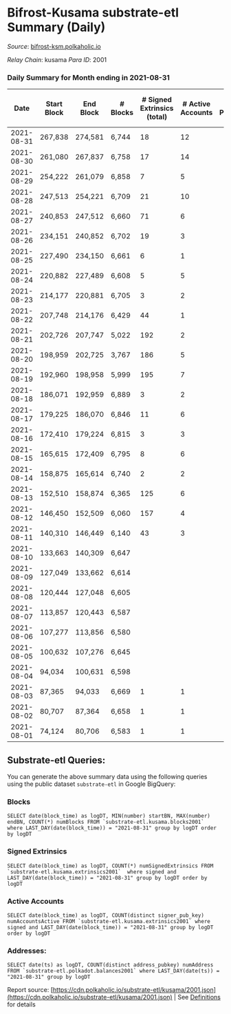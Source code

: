 # Bifrost-Kusama substrate-etl Summary (Daily)

_Source_: [bifrost-ksm.polkaholic.io](https://bifrost-ksm.polkaholic.io)

*Relay Chain*: kusama
*Para ID*: 2001



### Daily Summary for Month ending in 2021-08-31


| Date | Start Block | End Block | # Blocks | # Signed Extrinsics (total) | # Active Accounts | # Passive | # New | # Addresses with Balances | # Events | # Transfers | # XCM Transfers In | # XCM Transfers Out |
| ---- | ----------- | --------- | -------- | --------------------------- | ----------------- | --------- | ----- | ------------------------- | -------- | ----------- | ------------------ | ------------------- |
| 2021-08-31 | 267,838 | 274,581 | 6,744  | 18 | 12 |  |  | 55,215 | 13,529 |   |   |   |
| 2021-08-30 | 261,080 | 267,837 | 6,758  | 17 | 14 |  |  | 55,215 | 13,554 |   |   |   |
| 2021-08-29 | 254,222 | 261,079 | 6,858  | 7 | 5 |  |  | 55,215 | 13,739 |   |   |   |
| 2021-08-28 | 247,513 | 254,221 | 6,709  | 21 | 10 |  |  | 55,215 | 13,467 | 1 ($0.008) |   |   |
| 2021-08-27 | 240,853 | 247,512 | 6,660  | 71 | 6 |  |  | 55,212 | 13,558 | 32 ($700,808.87) |   |   |
| 2021-08-26 | 234,151 | 240,852 | 6,702  | 19 | 3 |  |  |  | 13,464 |   |   |   |
| 2021-08-25 | 227,490 | 234,150 | 6,661  | 6 | 1 |  |  |  | 13,344 | 2  |   |   |
| 2021-08-24 | 220,882 | 227,489 | 6,608  | 5 | 5 |  |  |  | 13,227 |   |   |   |
| 2021-08-23 | 214,177 | 220,881 | 6,705  | 3 | 2 |  |  |  | 13,420 |   |   |   |
| 2021-08-22 | 207,748 | 214,176 | 6,429  | 44 | 1 |  |  |  | 24,386 |   |   |   |
| 2021-08-21 | 202,726 | 207,747 | 5,022  | 192 | 2 |  |  |  | 70,377 |   |   |   |
| 2021-08-20 | 198,959 | 202,725 | 3,767  | 186 | 5 |  |  |  | 52,800 |   |   |   |
| 2021-08-19 | 192,960 | 198,958 | 5,999  | 195 | 7 |  |  |  | 81,961 |   |   |   |
| 2021-08-18 | 186,071 | 192,959 | 6,889  | 3 | 2 |  |  |  | 13,790 |   |   |   |
| 2021-08-17 | 179,225 | 186,070 | 6,846  | 11 | 6 |  |  |  | 13,740 | 23 ($15,499.49) |   |   |
| 2021-08-16 | 172,410 | 179,224 | 6,815  | 3 | 3 |  |  |  | 13,637 |   |   |   |
| 2021-08-15 | 165,615 | 172,409 | 6,795  | 8 | 6 |  |  |  | 13,601 |   |   |   |
| 2021-08-14 | 158,875 | 165,614 | 6,740  | 2 | 2 |  |  |  | 13,486 |   |   |   |
| 2021-08-13 | 152,510 | 158,874 | 6,365  | 125 | 6 |  |  |  | 55,258 | 40,902 ($49,134.84) |   |   |
| 2021-08-12 | 146,450 | 152,509 | 6,060  | 157 | 4 |  |  |  | 77,242 | 34,801 ($2,134,347.62) |   |   |
| 2021-08-11 | 140,310 | 146,449 | 6,140  | 43 | 3 |  |  |  | 51,387 | 17,301 ($2,516,883.73) |   |   |
| 2021-08-10 | 133,663 | 140,309 | 6,647  |  |  |  |  |  | 13,297 |   |   |   |
| 2021-08-09 | 127,049 | 133,662 | 6,614  |  |  |  |  |  | 13,232 |   |   |   |
| 2021-08-08 | 120,444 | 127,048 | 6,605  |  |  |  |  |  | 13,214 |   |   |   |
| 2021-08-07 | 113,857 | 120,443 | 6,587  |  |  |  |  |  | 13,177 |   |   |   |
| 2021-08-06 | 107,277 | 113,856 | 6,580  |  |  |  |  |  | 13,164 |   |   |   |
| 2021-08-05 | 100,632 | 107,276 | 6,645  |  |  |  |  |  | 13,294 |   |   |   |
| 2021-08-04 | 94,034 | 100,631 | 6,598  |  |  |  |  |  | 13,199 |   |   |   |
| 2021-08-03 | 87,365 | 94,033 | 6,669  | 1 | 1 |  |  |  | 13,343 |   |   |   |
| 2021-08-02 | 80,707 | 87,364 | 6,658  | 1 | 1 |  |  |  | 13,321 |   |   |   |
| 2021-08-01 | 74,124 | 80,706 | 6,583  | 1 | 1 |  |  |  | 13,170 |   |   |   |

## Substrate-etl Queries:
You can generate the above summary data using the following queries using the public dataset `substrate-etl` in Google BigQuery:


### Blocks
```
SELECT date(block_time) as logDT, MIN(number) startBN, MAX(number) endBN, COUNT(*) numBlocks FROM `substrate-etl.kusama.blocks2001`  where LAST_DAY(date(block_time)) = "2021-08-31" group by logDT order by logDT
```


### Signed Extrinsics
```
SELECT date(block_time) as logDT, COUNT(*) numSignedExtrinsics FROM `substrate-etl.kusama.extrinsics2001`  where signed and LAST_DAY(date(block_time)) = "2021-08-31" group by logDT order by logDT
```


### Active Accounts
```
SELECT date(block_time) as logDT, COUNT(distinct signer_pub_key) numAccountsActive FROM `substrate-etl.kusama.extrinsics2001` where signed and LAST_DAY(date(block_time)) = "2021-08-31" group by logDT order by logDT
```


### Addresses:
```
SELECT date(ts) as logDT, COUNT(distinct address_pubkey) numAddress FROM `substrate-etl.polkadot.balances2001` where LAST_DAY(date(ts)) = "2021-08-31" group by logDT
```



Report source: [https://cdn.polkaholic.io/substrate-etl/kusama/2001.json](https://cdn.polkaholic.io/substrate-etl/kusama/2001.json) | See [Definitions](/DEFINITIONS.md) for details
